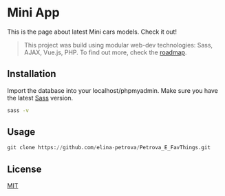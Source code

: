 # Mini App

This is the page about latest Mini cars models. Check it out!

> This project was build using modular web-dev technologies: Sass, AJAX, Vue.js, PHP. To find out more, check the [roadmap](https://docs.google.com/document/d/12QffeAQZL6dUIg7QfCcdsyZUztO5pka1U0tsVF139P0/edit?usp=sharing).

## Installation

Import the database into your localhost/phpmyadmin.
Make sure you have the latest [Sass](https://sass-lang.com/) version.

```bash
sass -v
```

## Usage

```python
git clone https://github.com/elina-petrova/Petrova_E_FavThings.git
```



## License
[MIT](https://choosealicense.com/licenses/mit/)
